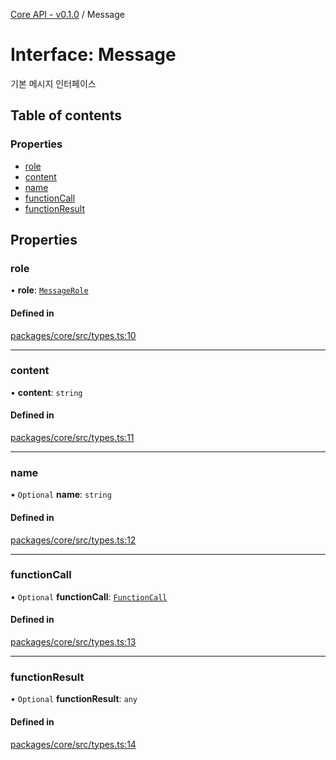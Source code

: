 [Core API - v0.1.0](/robota/api-reference/core/) / Message

# Interface: Message

기본 메시지 인터페이스

## Table of contents

### Properties

- [role](/robota/api-reference/core/interfaces/Message#role)
- [content](/robota/api-reference/core/interfaces/Message#content)
- [name](/robota/api-reference/core/interfaces/Message#name)
- [functionCall](/robota/api-reference/core/interfaces/Message#functioncall)
- [functionResult](/robota/api-reference/core/interfaces/Message#functionresult)

## Properties

### <a id="role" name="role"></a> role

• **role**: [`MessageRole`](/robota/api-reference/core/#messagerole)

#### Defined in

[packages/core/src/types.ts:10](https://github.com/robotaio/robota/blob/main/packages/core/src/types.ts#L10)

___

### <a id="content" name="content"></a> content

• **content**: `string`

#### Defined in

[packages/core/src/types.ts:11](https://github.com/robotaio/robota/blob/main/packages/core/src/types.ts#L11)

___

### <a id="name" name="name"></a> name

• `Optional` **name**: `string`

#### Defined in

[packages/core/src/types.ts:12](https://github.com/robotaio/robota/blob/main/packages/core/src/types.ts#L12)

___

### <a id="functioncall" name="functioncall"></a> functionCall

• `Optional` **functionCall**: [`FunctionCall`](/robota/api-reference/core/interfaces/FunctionCall)

#### Defined in

[packages/core/src/types.ts:13](https://github.com/robotaio/robota/blob/main/packages/core/src/types.ts#L13)

___

### <a id="functionresult" name="functionresult"></a> functionResult

• `Optional` **functionResult**: `any`

#### Defined in

[packages/core/src/types.ts:14](https://github.com/robotaio/robota/blob/main/packages/core/src/types.ts#L14)
